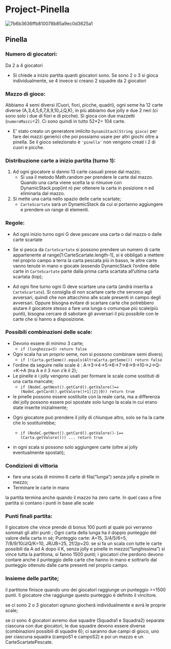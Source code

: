 # Project-Pinella
![7b6b3636ffb810078b85a9ec0d3625a1](https://user-images.githubusercontent.com/129169764/229159876-e2135bfb-e803-4438-ae75-4d238b9dd81f.jpg)
## Pinella

### Numero di giocatori: 
Da 2 a 4 giocatori
- Si chiede a inizio partita quanti giocatori sono. Se sono 2 o 3 si gioca individualmente, se 4 invece si creano 2 squadre da 2 giocatori
### Mazzo di gioco:
Abbiamo 4 semi diversi (Cuori, fiori, picche, quadri), ogni seme ha 12 carte diverse (A,3,4,5,6,7,8,9,10,J,Q,K), in più abbiamo due jolly e due 2 neri (ci sono solo i due di fiori e di picche). Si gioca con due mazzetti (`numeroMazzi`=2). Ci sono quindi in tutto 52*2= 104 carte.
- E' stato creato un generatore imlicito `DynamiStack(String gioco)` per fare dei mazzi generici che poi possiamo usare per altri giochi oltre a pinella. Se il gioco selezionato è `'pinella'` non vengono creati i 2 di cuori e picche.
### Distribuzione carte a inizio partita (turno 1): 
1. Ad ogni giocatore si danno 13 carte casuali prese dal mazzo;
   - Si usa il metodo Math.random per prendere le carte dal mazzo. Quando una carta viene scelta la si rimuove con DynamicStack.pop(int n) per ottenere la carta in posizione n ed eliminarla dal mazzo.
2. Si mette una carta nello spazio delle carte scartate;
   - `CarteScartate` sarà un DynamicStack da cui si portanno aggiungere e prendere un range di elementi.
### Regole:
* Ad ogni inizio turno ogni G deve pescare una carta o dal mazzo o dalle carte scartate 
* Se si pesca da `CarteScartate` si possono prendere un numero  di carte appartenente al range[1:CarteScartate.length-1], si è obbligati a mettere nel proprio campo a terra la carta pescata più in basso, le altre carte vanno tenute in mano o giocate (essendo DynamicStack l’ordine delle carte in `CarteScartate` parte dalla prima carta scartata all’ultima carta scartata (top);

* Ad ogni fine turno ogni G deve scartare una carta (andrà inserita a `CarteScartate`). Si consiglia di non scartare carte che servono agli avversari, quindi che non  attacchino alle scale presenti in campo degli avversari. 
Oppure bisogna evitare di scartare carte che potrebbero aiutare il giocatore stesso a fare una lunga o comunque più scale(più punti), bisogna cercare di sabotare gli avversari il più possibile con le carte che si hanno a disposizione.

### Possibili combinazioni delle scale:
+ Devono essere di minimo 3 carte;
  - `if (lunghezza<3)
        return false`
+ Ogni scala ha un proprio seme, non si possono combinare semi diversi;
  - `if (!Carta.getSeme().equals(AltraCarta.getSeme())
        return false`
+ l'ordine da seguire nelle scale è : A->3->4->5->6->7->8->9->10->J->Q->K->A (tra A e il 3 non c’è il 2);
+ Le pinelle e i jolly vengono usati per formare le scale come sostituti di una carta mancate;
  - `if (NodeC.getNext().getCard().getValore()==(NodeC.getCard().getValore()+1||2||0))
        return true`
+ le pinelle possono essere sostituite con la reale carta, ma a differenza dei jolly possono essere poi spostate solo lungo la scala in cui erano state inserite inizialmente;
* Ogni giocatore può prendere il jolly di chiunque altro, solo se ha la carte che lo sostituirebbe;
  - `if (NodeC.getNext().getCard().getValore()-1==(Carta.getValore()))
     ...
        return true`

* in ogni scala si possono solo aggiungere carte (oltre ai jolly eventualmente spostati);
### Condizioni di vittoria
* fare una scala di minimo 6 carte di fila(“lunga”) senza jolly e pinelle in mezzo;
* Terminare le carte in mano

la partita termina anche quando il mazzo ha zero carte. 
In quel caso a fine partita si contano i punti in base alle scale

### Punti finali partita:
Il giocatore che vince prende di bonus 100 punti al quale poi verranno sommati gli altri punti ;
Ogni carta della lunga ha il doppio punteggio del valore della carta in sè;
Punteggio carte: A=15, 3/4/5/6=5, 7/8/9/10/J/Q/K=10, JR/JB=25, 2f/2p=20.
se si fa un scala con tutte le carte possibili da A ad A dopo il K, senza jolly e pinelle in mezzo(“lunghissima”) si vince tutta la partitona, si fanno 1500 punti;
i giocatori che perdono devono contare anche il punteggio delle carte che hanno in mano e sottrarlo dal punteggio ottenuto dalle carte presenti nel proprio campo.

### Insieme delle partite;
il partitone finisce quando uno dei giocatori raggiunge un punteggio >=1500 punti. Il giocatore che raggiunge questo punteggio è definito il vincitore.

se ci sono 2 o 3 giocatori ognuno giocherà individualmente e avrà le proprie scale;

se ci sono 4 giocatori avremo due squadre (Squadra1 e  Squadra2) separate ciascuna con  due giocatori, le due squadre devono essere diverse  (combinazioni possibili di squadre 6); ci saranno due campi di gioco, uno per ciascuna squadra  (campoS1 e campoS2) e poi un mazzo e un CarteScartatePescate.

